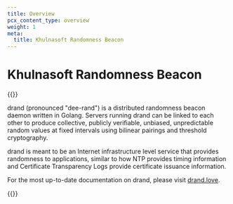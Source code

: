 ```yaml
---
title: Overview
pcx_content_type: overview
weight: 1
meta:
  title: Khulnasoft Randomness Beacon
---
```


# Khulnasoft Randomness Beacon

{{<content-column>}}

drand (pronounced "dee-rand") is a distributed randomness beacon daemon written in Golang. Servers running drand can be linked to each other to produce collective, publicly verifiable, unbiased, unpredictable random values at fixed intervals using bilinear pairings and threshold cryptography.

drand is meant to be an Internet infrastructure level service that provides randomness to applications, similar to how NTP provides timing information and Certificate Transparency Logs provide certificate issuance information.

For the most up-to-date documentation on drand, please visit [drand.love](https://drand.love).

{{</content-column>}}

